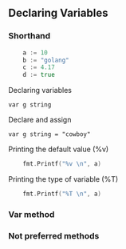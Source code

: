 ## Declaring Variables

### Shorthand

```go
    a := 10
    b := "golang"
    c := 4.17
    d := true
```

Declaring variables
 
 `var g string`
 
Declare and assign
 
 `var g string = "cowboy"`

 Printing the default value (%v)
```go
    fmt.Printf("%v \n", a)
```

Printing the type of variable (%T)

```go
    fmt.Printf("%T \n", a)
```

### Var method

### Not preferred methods

